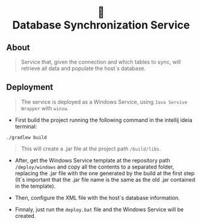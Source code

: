 <h1 align="center">
📄<br>Database Synchronization Service
</h1>

## About

> Service that, given the connection and which tables to sync, will retrieve all data and populate the host`s database.

## Deployment
> The service is deployed as a Windows Service, using `Java Servive Wrapper` with `winsw`.

* First build the project running the following command in the intellij ideia terminal:

```
./gradlew build
```
> This will create a .jar file at the project path `/build/libs`.

* After, get the Windows Service template at the repository path `/deploy/windows` and copy all the contents to a separated folder, replacing the .jar file with the one generated by the build at the first step (It`s important that the .jar file name is the same as the old .jar contained in the template).

* Then, configure the XML file with the host`s database information.

* Finnaly, just run the `deploy.bat` file and the Windows Service will be created.
